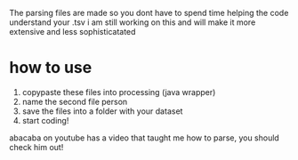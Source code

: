 The parsing files are made so you dont have to spend time helping the code understand your .tsv
i am still working on this and will make it more extensive and less sophisticatated

# how to use

1. copypaste these files into processing (java wrapper)
2. name the second file person
3. save the files into a folder with your dataset
4. start coding!



abacaba on youtube has a video that taught me how to parse, you should check him out!
